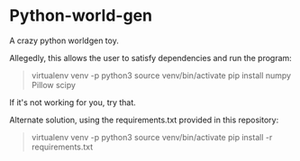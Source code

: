 # Python-world-gen
A crazy python worldgen toy.


Allegedly, this allows the user to satisfy dependencies and run the program:

> virtualenv venv -p python3
> source venv/bin/activate
> pip install numpy Pillow scipy

If it's not working for you, try that.

Alternate solution, using the requirements.txt provided in this repository:

> virtualenv venv -p python3
> source venv/bin/activate
> pip install -r requirements.txt
